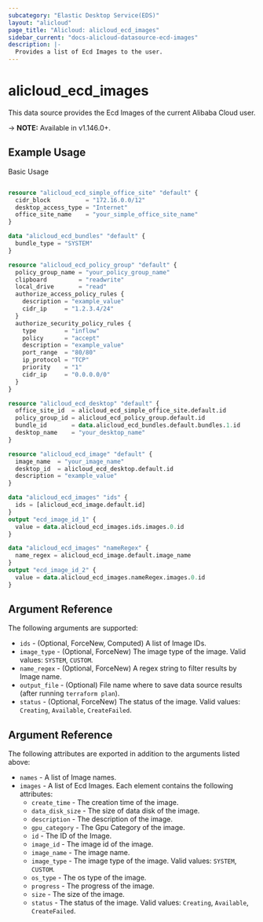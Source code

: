 ```yaml
---
subcategory: "Elastic Desktop Service(EDS)"
layout: "alicloud"
page_title: "Alicloud: alicloud_ecd_images"
sidebar_current: "docs-alicloud-datasource-ecd-images"
description: |-
  Provides a list of Ecd Images to the user.
---
```


# alicloud\_ecd\_images

This data source provides the Ecd Images of the current Alibaba Cloud user.

-> **NOTE:** Available in v1.146.0+.

## Example Usage

Basic Usage

```terraform

resource "alicloud_ecd_simple_office_site" "default" {
  cidr_block          = "172.16.0.0/12"
  desktop_access_type = "Internet"
  office_site_name    = "your_simple_office_site_name"
}

data "alicloud_ecd_bundles" "default" {
  bundle_type = "SYSTEM"
}

resource "alicloud_ecd_policy_group" "default" {
  policy_group_name = "your_policy_group_name"
  clipboard         = "readwrite"
  local_drive       = "read"
  authorize_access_policy_rules {
    description = "example_value"
    cidr_ip     = "1.2.3.4/24"
  }
  authorize_security_policy_rules {
    type        = "inflow"
    policy      = "accept"
    description = "example_value"
    port_range  = "80/80"
    ip_protocol = "TCP"
    priority    = "1"
    cidr_ip     = "0.0.0.0/0"
  }
}

resource "alicloud_ecd_desktop" "default" {
  office_site_id  = alicloud_ecd_simple_office_site.default.id
  policy_group_id = alicloud_ecd_policy_group.default.id
  bundle_id       = data.alicloud_ecd_bundles.default.bundles.1.id
  desktop_name    = "your_desktop_name"
}

resource "alicloud_ecd_image" "default" {
  image_name  = "your_image_name"
  desktop_id  = alicloud_ecd_desktop.default.id
  description = "example_value"
}

data "alicloud_ecd_images" "ids" {
  ids = [alicloud_ecd_image.default.id]
}
output "ecd_image_id_1" {
  value = data.alicloud_ecd_images.ids.images.0.id
}

data "alicloud_ecd_images" "nameRegex" {
  name_regex = alicloud_ecd_image.default.image_name
}
output "ecd_image_id_2" {
  value = data.alicloud_ecd_images.nameRegex.images.0.id
}
```

## Argument Reference

The following arguments are supported:


* `ids` - (Optional, ForceNew, Computed)  A list of Image IDs.
* `image_type` - (Optional, ForceNew) The image type of the image. Valid values: `SYSTEM`, `CUSTOM`.
* `name_regex` - (Optional, ForceNew) A regex string to filter results by Image name.
* `output_file` - (Optional) File name where to save data source results (after running `terraform plan`).
* `status` - (Optional, ForceNew) The status of the image. Valid values: `Creating`, `Available`, `CreateFailed`.

## Argument Reference

The following attributes are exported in addition to the arguments listed above:

* `names` - A list of Image names.
* `images` - A list of Ecd Images. Each element contains the following attributes:
	* `create_time` - The creation time of the image.
	* `data_disk_size` - The size of data disk of the image.
	* `description` - The description of the image.
	* `gpu_category` - The Gpu Category of the image.
	* `id` - The ID of the Image.
	* `image_id` - The image id of the image.
	* `image_name` - The image name.
	* `image_type` - The image type of the image. Valid values: `SYSTEM`, `CUSTOM`.
	* `os_type` - The os type of the image.
	* `progress` - The progress of the image.
	* `size` - The size of the image.
	* `status` - The status of the image. Valid values: `Creating`, `Available`, `CreateFailed`.